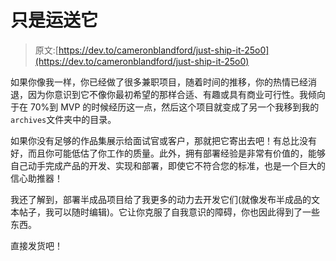 # 只是运送它

> 原文:[https://dev.to/cameronblandford/just-ship-it-25o0](https://dev.to/cameronblandford/just-ship-it-25o0)

如果你像我一样，你已经做了很多兼职项目，随着时间的推移，你的热情已经消退，因为你意识到它不像你最初希望的那样合适、有趣或具有商业可行性。我倾向于在 70%到 MVP 的时候经历这一点，然后这个项目就变成了另一个我移到我的`archives`文件夹中的目录。

如果你没有足够的作品集展示给面试官或客户，那就把它寄出去吧！有总比没有好，而且你可能低估了你工作的质量。此外，拥有部署经验是非常有价值的，能够自己动手完成产品的开发、实现和部署，即使它不符合您的标准，也是一个巨大的信心助推器！

我还了解到，部署半成品项目给了我更多的动力去开发它们(就像发布半成品的文本帖子，我可以随时编辑)。它让你克服了自我意识的障碍，你也因此得到了一些东西。

直接发货吧！